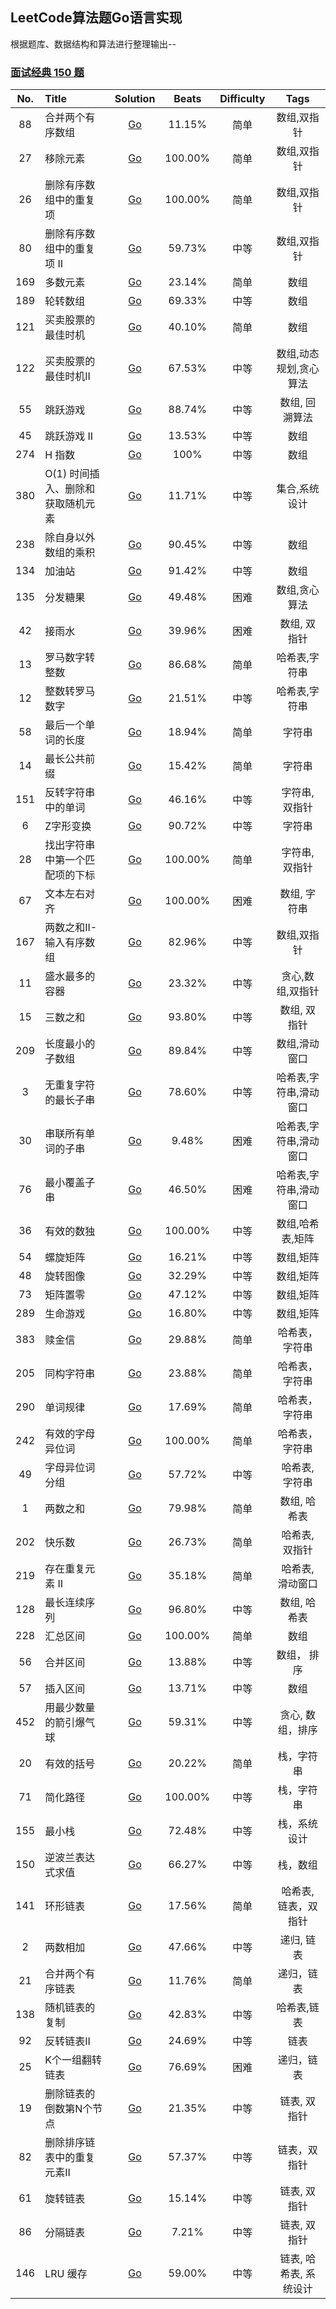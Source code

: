 ## LeetCode算法题Go语言实现

根据题库、数据结构和算法进行整理输出--

### [面试经典 150 题](https://leetcode.cn/studyplan/top-interview-150/)

| No. | Title               |                                                  Solution                                                   |  Beats  | Difficulty |     Tags      |
|:---:|:--------------------|:-----------------------------------------------------------------------------------------------------------:|:-------:|:----------:|:-------------:|
| 88  | 合并两个有序数组            |                [Go](https://github.com/Gavin16/go-leetcode/blob/main/classic/merge/merge.go)                | 11.15%  |     简单     |    数组,双指针     |
| 27  | 移除元素                |            [Go](https://github.com/Gavin16/go-leetcode/blob/main/classic/rmElement/rmElement.go)            | 100.00% |     简单     |    数组,双指针     |
| 26  | 删除有序数组中的重复项         |         [Go](https://github.com/Gavin16/go-leetcode/blob/main/classic/rmDuplicates/rmDuplicates.go)         | 100.00% |     简单     |    数组,双指针     |
| 80  | 删除有序数组中的重复项 II      |        [Go](https://github.com/Gavin16/go-leetcode/blob/main/classic/rmDuplicates2/rmDuplicates2.go)        | 59.73%  |     中等     |    数组,双指针     |
| 169 | 多数元素                |         [Go](https://github.com/Gavin16/go-leetcode/blob/main/classic/majoElement/majorElement.go)          | 23.14%  |     简单     |      数组       |
| 189 | 轮转数组                |               [Go](https://github.com/Gavin16/go-leetcode/blob/main/classic/rotate/rotate.go)               | 69.33%  |     中等     |      数组       | 
| 121 | 买卖股票的最佳时机           |            [Go](https://github.com/Gavin16/go-leetcode/blob/main/classic/maxProfit/maxProfit.go)            | 40.10%  |     简单     |      数组       |
| 122 | 买卖股票的最佳时机II         |         [Go](https://github.com/Gavin16/go-leetcode/blob/main/classic/122-maxProfit2/maxProfit.go)          | 67.53%  |     中等     | 数组,动态规划,贪心算法  |
| 55  | 跳跃游戏                |            [Go](https://github.com/Gavin16/go-leetcode/blob/main/classic/55-canJump/canJump.go)             | 88.74%  |     中等     |   数组, 回溯算法    | 
| 45  | 跳跃游戏 II             |             [Go](https://github.com/Gavin16/go-leetcode/blob/main/classic/45-canJump2/jump.go)              | 13.53%  |     中等     |      数组       |
| 274 | H 指数                |             [Go](https://github.com/Gavin16/go-leetcode/blob/main/classic/274-hIndex/hIndex.go)             |  100%   |     中等     |      数组       |
| 380 | O(1) 时间插入、删除和获取随机元素 |      [Go](https://github.com/Gavin16/go-leetcode/blob/main/classic/380-RandomizedSet/RandomizedSet.go)      | 11.71%  |     中等     |    集合,系统设计    |
| 238 | 除自身以外数组的乘积          |     [Go](https://github.com/Gavin16/go-leetcode/blob/main/classic/238-prodExceptSelf/prodExceptSelf.go)     | 90.45%  |     中等     |      数组       |
| 134 | 加油站                 |  [Go](https://github.com/Gavin16/go-leetcode/blob/main/classic/134-completeCircuit/canCompleteCircuit.go)   | 91.42%  |     中等     |      数组       |
| 135 | 分发糖果                |              [Go](https://github.com/Gavin16/go-leetcode/blob/main/classic/135-candy/candy.go)              | 49.48%  |     困难     |    数组,贪心算法    |
| 42  | 接雨水                 |               [Go](https://github.com/Gavin16/go-leetcode/blob/main/classic/42-trap/trap.go)                | 39.96%  |     困难     |    数组, 双指针    |
| 13  | 罗马数字转整数             |         [Go](https://github.com/Gavin16/go-leetcode/blob/main/classic/13-romanToInt/romanToInt.go)          | 86.68%  |     简单     |    哈希表,字符串    |
| 12  | 整数转罗马数字             |         [Go](https://github.com/Gavin16/go-leetcode/blob/main/classic/12-intToRoman/intToRoman.go)          | 21.51%  |     中等     |    哈希表,字符串    |
| 58  | 最后一个单词的长度           |      [Go](https://github.com/Gavin16/go-leetcode/blob/main/classic/58-lenOfLastWord/lenOfLastWord.go)       | 18.94%  |     简单     |      字符串      |
| 14  | 最长公共前缀              |   [Go](https://github.com/Gavin16/go-leetcode/blob/main/classic/14-longestComPrefix/longestComPrefix.go)    | 15.42%  |     简单     |      字符串      |
| 151 | 反转字符串中的单词           |       [Go](https://github.com/Gavin16/go-leetcode/blob/main/classic/151-reverseWords/reverseWords.go)       | 46.16%  |     中等     |   字符串, 双指针    |
|  6  | Z字形变换               |             [Go](https://github.com/Gavin16/go-leetcode/blob/main/classic/6-convert/convert.go)             | 90.72%  |     中等     |      字符串      |
| 28  | 找出字符串中第一个匹配项的下标     |             [Go](https://github.com/Gavin16/go-leetcode/blob/main/classic/28-strStr/strStr.go)              | 100.00% |     简单     |   字符串, 双指针    |
| 67  | 文本左右对齐              |        [Go](https://github.com/Gavin16/go-leetcode/blob/main/classic/67-fullJustify/fullJustify.go)         | 100.00% |     困难     |    数组, 字符串    |
| 167 | 两数之和II-输入有序数组       |             [Go](https://github.com/Gavin16/go-leetcode/blob/main/classic/167-twoSum/twoSum.go)             | 82.96%  |     中等     |    数组,双指针     |
| 11  | 盛水最多的容器             |            [Go](https://github.com/Gavin16/go-leetcode/blob/main/classic/11-maxArea/maxArea.go)             | 23.32%  |     中等     |   贪心,数组,双指针   |
| 15  | 三数之和                |           [Go](https://github.com/Gavin16/go-leetcode/blob/main/classic/15-threeSum/threeSum.go)            | 93.80%  |     中等     |    数组, 双指针    |
| 209 | 长度最小的子数组            |     [Go](https://github.com/Gavin16/go-leetcode/blob/main/classic/209-minSubArrayLen/minSubArrayLen.go)     | 89.84%  |     中等     |    数组,滑动窗口    |
|  3  | 无重复字符的最长子串          |    [Go](https://github.com/Gavin16/go-leetcode/blob/main/classic/3-longestSubstring/longestSubstring.go)    | 78.60%  |     中等     | 哈希表,字符串,滑动窗口  |
| 30  | 串联所有单词的子串           |      [Go](https://github.com/Gavin16/go-leetcode/blob/main/classic/30-findSubstring/findSubstring.go)       |  9.48%  |     困难     | 哈希表,字符串,滑动窗口  |
| 76  | 最小覆盖子串              |          [Go](https://github.com/Gavin16/go-leetcode/blob/main/classic/76-minWindow/minWindow.go)           | 46.50%  |     困难     | 哈希表,字符串,滑动窗口  |
| 36  | 有效的数独               |      [Go](https://github.com/Gavin16/go-leetcode/blob/main/classic/36-isValidSudoku/isValidSudoku.go)       | 100.00% |     中等     |   数组,哈希表,矩阵   |
| 54  | 螺旋矩阵                |        [Go](https://github.com/Gavin16/go-leetcode/blob/main/classic/54-spiralOrder/spiralOrder.go)         | 16.21%  |     中等     |     数组,矩阵     |
| 48  | 旋转图像                |             [Go](https://github.com/Gavin16/go-leetcode/blob/main/classic/48-rotate/rotate.go)              | 32.29%  |     中等     |     数组,矩阵     |
| 73  | 矩阵置零                |          [Go](https://github.com/Gavin16/go-leetcode/blob/main/classic/73-setZeroes/setZeroes.go)           | 47.12%  |     中等     |     数组,矩阵     |
| 289 | 生命游戏                |         [Go](https://github.com/Gavin16/go-leetcode/blob/main/classic/289-gameOfLife/gameOfLife.go)         | 16.80%  |     中等     |     数组,矩阵     |
| 383 | 赎金信                 |       [Go](https://github.com/Gavin16/go-leetcode/blob/main/classic/383-canConstruct/canConstruct.go)       | 29.88%  |     简单     |    哈希表，字符串    |
| 205 | 同构字符串               |       [Go](https://github.com/Gavin16/go-leetcode/blob/main/classic/205-isIsomorphic/isIsomorphic.go)       | 23.88%  |     简单     |    哈希表，字符串    |
| 290 | 单词规律                |        [Go](https://github.com/Gavin16/go-leetcode/blob/main/classic/290-wordPattern/wordPattern.go)        | 17.69%  |     简单     |    哈希表，字符串    |
| 242 | 有效的字母异位词            |          [Go](https://github.com/Gavin16/go-leetcode/blob/main/classic/242-isAnagram/isAnagram.go)          | 100.00% |     简单     |    哈希表，字符串    |
| 49  | 字母异位词分组             |      [Go](https://github.com/Gavin16/go-leetcode/blob/main/classic/49-groupAnagrams/groupAnagrams.go)       | 57.72%  |     中等     |   哈希表, 字符串    |
|  1  | 两数之和                |              [Go](https://github.com/Gavin16/go-leetcode/blob/main/classic/1-twoSum/twoSum.go)              | 79.98%  |     简单     |    数组, 哈希表    |
| 202 | 快乐数                 |            [Go](https://github.com/Gavin16/go-leetcode/blob/main/classic/202-isHappy/isHappy.go)            | 26.73%  |     简单     |   哈希表, 双指针    |
| 219 | 存在重复元素 II           |    [Go](https://github.com/Gavin16/go-leetcode/blob/main/classic/219-nearbyDuplicate/nearbyDuplicate.go)    | 35.18%  |     简单     |   哈希表, 滑动窗口   |
| 128 | 最长连续序列              | [Go](https://github.com/Gavin16/go-leetcode/blob/main/classic/128-longestConsecutive/longestConsecutive.go) | 96.80%  |     中等     |    数组, 哈希表    |
| 228 | 汇总区间                |      [Go](https://github.com/Gavin16/go-leetcode/blob/main/classic/228-summaryRanges/summaryRanges.go)      | 100.00% |     简单     |      数组       | 
| 56  | 合并区间                |              [Go](https://github.com/Gavin16/go-leetcode/blob/main/classic/56-merge/merge.go)               | 13.88%  |     中等     |    数组， 排序     |
| 57  | 插入区间                |             [Go](https://github.com/Gavin16/go-leetcode/blob/main/classic/57-insert/insert.go)              | 13.71%  |     中等     |      数组       |
| 452 | 用最少数量的箭引爆气球         |  [Go](https://github.com/Gavin16/go-leetcode/blob/main/classic/452-findMinArrowShots/findMinArrowShots.go)  | 59.31%  |     中等     |   贪心, 数组，排序   |
| 20  | 有效的括号               |            [Go](https://github.com/Gavin16/go-leetcode/blob/main/classic/20-isValid/isValid.go)             | 20.22%  |     简单     |     栈，字符串     |
| 71  | 简化路径                |       [Go](https://github.com/Gavin16/go-leetcode/blob/main/classic/71-simplifyPath/simplifyPath.go)        | 100.00% |     中等     |     栈，字符串     |
| 155 | 最小栈                 |           [Go](https://github.com/Gavin16/go-leetcode/blob/main/classic/155-MinStack/MinStack.go)           | 72.48%  |     中等     |    栈，系统设计     |
| 150 | 逆波兰表达式求值            |            [Go](https://github.com/Gavin16/go-leetcode/blob/main/classic/150-evalRPN/evalRPN.go)            | 66.27%  |     中等     |     栈，数组      |
| 141 | 环形链表                |           [Go](https://github.com/Gavin16/go-leetcode/blob/main/classic/141-hasCycle/hasCycle.go)           | 17.56%  |     简单     |  哈希表, 链表，双指针  |
|  2  | 两数相加                |       [Go](https://github.com/Gavin16/go-leetcode/blob/main/classic/2-addTwoNumbers/addTwoNumbers.go)       | 47.66%  |     中等     |    递归, 链表     |
| 21  | 合并两个有序链表            |      [Go](https://github.com/Gavin16/go-leetcode/blob/main/classic/21-mergeTwoLists/mergeTwoLists.go)       | 11.76%  |     简单     |     递归，链表     |
| 138 | 随机链表的复制             |     [Go](https://github.com/Gavin16/go-leetcode/blob/main/classic/138-copyRandomList/copyRandomList.go)     | 42.83%  |     中等     |    哈希表,链表     |
| 92  | 反转链表II              |     [Go](https://github.com/Gavin16/go-leetcode/blob/main/classic/92-reverseBetween/reverseBetween.go)      | 24.69%  |     中等     |      链表       |
| 25  | K个一组翻转链表            |      [Go](https://github.com/Gavin16/go-leetcode/blob/main/classic/25-reverseKGroup/reverseKGroup.go)       | 76.69%  |     困难     |     递归，链表     |
| 19  | 删除链表的倒数第N个节点        |   [Go](https://github.com/Gavin16/go-leetcode/blob/main/classic/19-removeNthFromEnd/removeNthFromEnd.go)    | 21.35%  |     中等     |    链表, 双指针    |
| 82  | 删除排序链表中的重复元素II      |   [Go](https://github.com/Gavin16/go-leetcode/blob/main/classic/82-deleteDuplicates/deleteDuplicates.go)    | 57.37%  |     中等     |    链表，双指针     |
| 61  | 旋转链表                |        [Go](https://github.com/Gavin16/go-leetcode/blob/main/classic/61-rotateRight/rotateRight.go)         | 15.14%  |     中等     |    链表, 双指针    |
| 86  | 分隔链表                |          [Go](https://github.com/Gavin16/go-leetcode/blob/main/classic/86-partition/partition.go)           |  7.21%  |     中等     |    链表, 双指针    |
| 146 | LRU 缓存              |           [Go](https://github.com/Gavin16/go-leetcode/blob/main/classic/146-LRUCache/LRUCache.go)           | 59.00%  |     中等     | 链表, 哈希表, 系统设计 |



 



